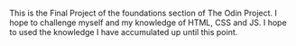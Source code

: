 This is the Final Project of the foundations section of The Odin Project. I hope to challenge myself and my knowledge of HTML, CSS and JS. I hope to used the knowledge I have accumulated up until this point. 
